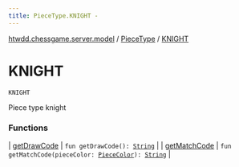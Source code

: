 ```yaml
---
title: PieceType.KNIGHT - 
---
```


[htwdd.chessgame.server.model](../../index.html) / [PieceType](../index.html) / [KNIGHT](./index.html)

# KNIGHT

`KNIGHT`

Piece type knight

### Functions

| [getDrawCode](get-draw-code.html) | `fun getDrawCode(): `[`String`](https://kotlinlang.org/api/latest/jvm/stdlib/kotlin/-string/index.html) |
| [getMatchCode](get-match-code.html) | `fun getMatchCode(pieceColor: `[`PieceColor`](../../-piece-color/index.html)`): `[`String`](https://kotlinlang.org/api/latest/jvm/stdlib/kotlin/-string/index.html) |


